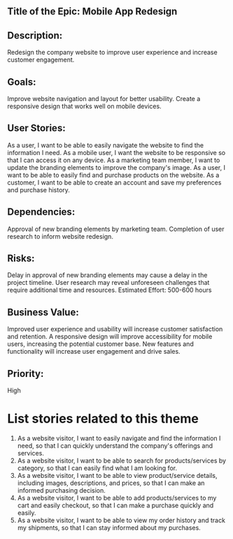 ## Title of the Epic: Mobile App Redesign

## Description: 
Redesign the company website to improve user experience and increase customer engagement.

## Goals:
Improve website navigation and layout for better usability.
Create a responsive design that works well on mobile devices.

## User Stories:
As a user, I want to be able to easily navigate the website to find the information I need.
As a mobile user, I want the website to be responsive so that I can access it on any device.
As a marketing team member, I want to update the branding elements to improve the company's image.
As a user, I want to be able to easily find and purchase products on the website.
As a customer, I want to be able to create an account and save my preferences and purchase history.

## Dependencies:
Approval of new branding elements by marketing team.
Completion of user research to inform website redesign.

## Risks:
Delay in approval of new branding elements may cause a delay in the project timeline.
User research may reveal unforeseen challenges that require additional time and resources.
Estimated Effort: 500-600 hours

## Business Value:
Improved user experience and usability will increase customer satisfaction and retention.
A responsive design will improve accessibility for mobile users, increasing the potential customer base.
New features and functionality will increase user engagement and drive sales.

## Priority: 
High

# List stories related to this theme
  1. As a website visitor, I want to easily navigate and find the information I need, so that I can quickly understand the company's offerings and services.
  2. As a website visitor, I want to be able to search for products/services by category, so that I can easily find what I am looking for.
  3. As a website visitor, I want to be able to view product/service details, including images, descriptions, and prices, so that I can make an informed purchasing          decision.
  4. As a website visitor, I want to be able to add products/services to my cart and easily checkout, so that I can make a purchase quickly and easily.
  5. As a website visitor, I want to be able to view my order history and track my shipments, so that I can stay informed about my purchases.
